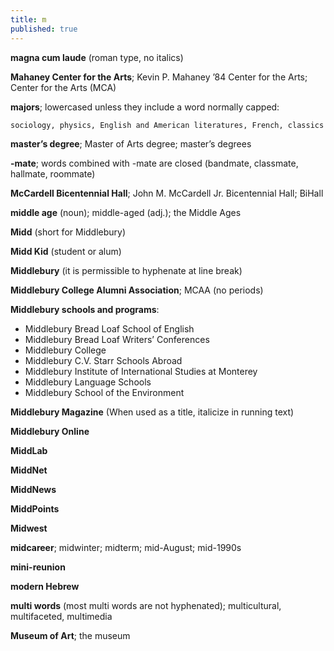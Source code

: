 ```yaml
---
title: m
published: true
---
```


**magna cum laude** (roman type, no italics)

**Mahaney Center for the Arts**; Kevin P. Mahaney ’84 Center for the Arts; Center for the Arts (MCA)

**majors**; lowercased unless they include a word normally capped:

`sociology, physics, English and American literatures, French, classics`

**master’s degree**; Master of Arts degree; master’s degrees

**-mate**; words combined with -mate are closed (bandmate, classmate, hallmate, roommate)

**McCardell Bicentennial Hall**; John M. McCardell Jr. Bicentennial Hall; BiHall

**middle age** (noun); middle-aged (adj.); the Middle Ages

**Midd** (short for Middlebury)

**Midd Kid** (student or alum)

**Middlebury** (it is permissible to hyphenate at line break)

**Middlebury College Alumni Association**; MCAA (no periods)

**Middlebury schools and programs**:
- Middlebury Bread Loaf School of English
- Middlebury Bread Loaf Writers’ Conferences
- Middlebury College
- Middlebury C.V. Starr Schools Abroad
- Middlebury Institute of International Studies at Monterey
- Middlebury Language Schools
- Middlebury School of the Environment

**Middlebury Magazine** (When used as a title, italicize in running text)

**Middlebury Online**

**MiddLab**

**MiddNet**

**MiddNews**

**MiddPoints**

**Midwest**

**midcareer**; midwinter; midterm; mid-August; mid-1990s 

**mini-reunion**

**modern Hebrew**

**multi words** (most multi words are not hyphenated); multicultural, multifaceted, multimedia

**Museum of Art**; the museum
